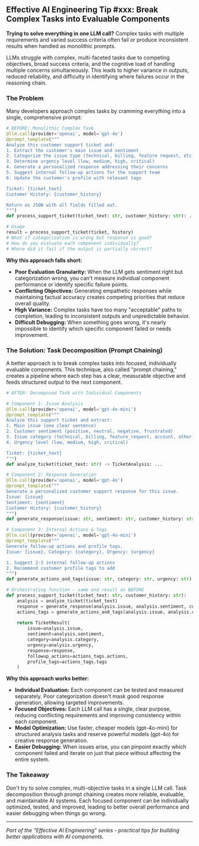 ## Effective AI Engineering Tip #xxx: Break Complex Tasks into Evaluable Components

**Trying to solve everything in one LLM call?** Complex tasks with multiple requirements and varied success criteria often fail or produce inconsistent results when handled as monolithic prompts.

LLMs struggle with complex, multi-faceted tasks due to competing objectives, broad success criteria, and the cognitive load of handling multiple concerns simultaneously. This leads to higher variance in outputs, reduced reliability, and difficulty in identifying where failures occur in the reasoning chain.

### The Problem

Many developers approach complex tasks by cramming everything into a single, comprehensive prompt:

```python
# BEFORE: Monolithic Complex Task
@llm.call(provider='openai', model='gpt-4o')
@prompt_template("""
Analyze this customer support ticket and:
1. Extract the customer's main issue and sentiment
2. Categorize the issue type (technical, billing, feature request, etc.)
3. Determine urgency level (low, medium, high, critical)
4. Generate a personalized response addressing their concerns
5. Suggest internal follow-up actions for the support team
6. Update the customer's profile with relevant tags

Ticket: {ticket_text}
Customer History: {customer_history}

Return as JSON with all fields filled out.
""")
def process_support_ticket(ticket_text: str, customer_history: str): ...

# Usage
result = process_support_ticket(ticket, history)
# What if categorization is wrong but response is good?
# How do you evaluate each component individually?
# Where did it fail if the output is partially correct?
```

**Why this approach falls short:**

- **Poor Evaluation Granularity:** When the LLM gets sentiment right but categorization wrong, you can't measure individual component performance or identify specific failure points.
- **Conflicting Objectives:** Generating empathetic responses while maintaining factual accuracy creates competing priorities that reduce overall quality.
- **High Variance:** Complex tasks have too many "acceptable" paths to completion, leading to inconsistent outputs and unpredictable behavior.
- **Difficult Debugging:** When something goes wrong, it's nearly impossible to identify which specific component failed or needs improvement.

### The Solution: Task Decomposition (Prompt Chaining)

A better approach is to break complex tasks into focused, individually evaluable components. This technique, also called "prompt chaining," creates a pipeline where each step has a clear, measurable objective and feeds structured output to the next component.

```python
# AFTER: Decomposed Task with Individual Components

# Component 1: Issue Analysis
@llm.call(provider='openai', model='gpt-4o-mini')
@prompt_template("""
Analyze this support ticket and extract:
1. Main issue (one clear sentence)
2. Customer sentiment (positive, neutral, negative, frustrated)
3. Issue category (technical, billing, feature_request, account, other)
4. Urgency level (low, medium, high, critical)

Ticket: {ticket_text}
""")
def analyze_ticket(ticket_text: str) -> TicketAnalysis: ...

# Component 2: Response Generation
@llm.call(provider='openai', model='gpt-4o')
@prompt_template("""
Generate a personalized customer support response for this issue.
Issue: {issue}
Sentiment: {sentiment}
Customer History: {customer_history}
""")
def generate_response(issue: str, sentiment: str, customer_history: str) -> str: ...

# Component 3: Internal Actions & Tags
@llm.call(provider='openai', model='gpt-4o-mini')
@prompt_template("""
Generate follow-up actions and profile tags.
Issue: {issue}, Category: {category}, Urgency: {urgency}

1. Suggest 2-3 internal follow-up actions
2. Recommend customer profile tags to add
""")
def generate_actions_and_tags(issue: str, category: str, urgency: str) -> ActionsAndTags: ...

# Orchestrating function - same end result as BEFORE
def process_support_ticket(ticket_text: str, customer_history: str):
    analysis = analyze_ticket(ticket_text)
    response = generate_response(analysis.issue, analysis.sentiment, customer_history)
    actions_tags = generate_actions_and_tags(analysis.issue, analysis.category, analysis.urgency)
    
    return TicketResult(
        issue=analysis.issue,
        sentiment=analysis.sentiment,
        category=analysis.category,
        urgency=analysis.urgency,
        response=response,
        followup_actions=actions_tags.actions,
        profile_tags=actions_tags.tags
    )
```

**Why this approach works better:**

- **Individual Evaluation:** Each component can be tested and measured separately. Poor categorization doesn't mask good response generation, allowing targeted improvements.
- **Focused Objectives:** Each LLM call has a single, clear purpose, reducing conflicting requirements and improving consistency within each component.
- **Model Optimization:** Use faster, cheaper models (gpt-4o-mini) for structured analysis tasks and reserve powerful models (gpt-4o) for creative response generation.
- **Easier Debugging:** When issues arise, you can pinpoint exactly which component failed and iterate on just that piece without affecting the entire system.

### The Takeaway

Don't try to solve complex, multi-objective tasks in a single LLM call. Task decomposition through prompt chaining creates more reliable, evaluable, and maintainable AI systems. Each focused component can be individually optimized, tested, and improved, leading to better overall performance and easier debugging when things go wrong.

---
*Part of the "Effective AI Engineering" series - practical tips for building better applications with AI components.*